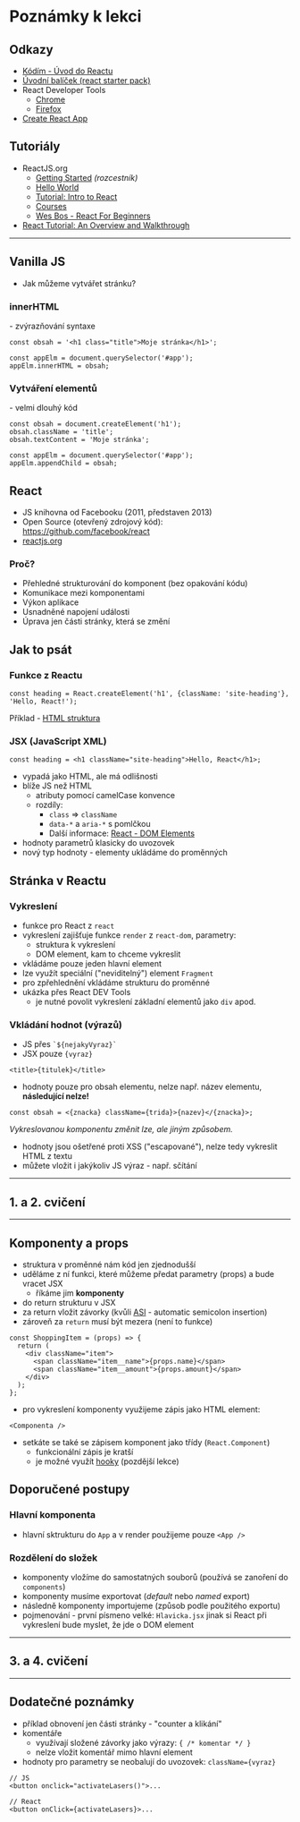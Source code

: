 # Poznámky k lekci

## Odkazy

- [Kódím - Úvod do Reactu](https://kodim.cz/czechitas/daweb/react/uvod-do-reactu)
- [Úvodní balíček (react starter pack)](https://github.com/Czechitas-podklady-WEB/project-starter/archive/react-starter.zip)
- React Developer Tools
  - [Chrome](https://chrome.google.com/webstore/detail/react-developer-tools/fmkadmapgofadopljbjfkapdkoienihi?hl=en)
  - [Firefox](https://addons.mozilla.org/en-US/firefox/addon/react-devtools/)
- [Create React App](https://create-react-app.dev/)

## Tutoriály

- ReactJS.org
  - [Getting Started](https://reactjs.org/docs/getting-started.html) _(rozcestník)_
  - [Hello World](https://reactjs.org/docs/hello-world.html)
  - [Tutorial: Intro to React](https://reactjs.org/tutorial/tutorial.html)
  - [Courses](https://reactjs.org/community/courses.html)
  - [Wes Bos - React For Beginners](https://reactforbeginners.com/)
- [React Tutorial: An Overview and Walkthrough](https://www.taniarascia.com/getting-started-with-react/)

---

## Vanilla JS

- Jak můžeme vytvářet stránku?

### innerHTML

\- zvýrazňování syntaxe

```
const obsah = '<h1 class="title">Moje stránka</h1>';

const appElm = document.querySelector('#app');
appElm.innerHTML = obsah;
```

### Vytváření elementů

\- velmi dlouhý kód

```
const obsah = document.createElement('h1');
obsah.className = 'title';
obsah.textContent = 'Moje stránka';

const appElm = document.querySelector('#app');
appElm.appendChild = obsah;
```

## React

- JS knihovna od Facebooku (2011, představen 2013)
- Open Source (otevřený zdrojový kód): https://github.com/facebook/react
- [reactjs.org](https://reactjs.org)

### Proč?

- Přehledné strukturování do komponent (bez opakování kódu)
- Komunikace mezi komponentami
- Výkon aplikace
- Usnadněné napojení události
- Úprava jen části stránky, která se změní

## Jak to psát

### Funkce z Reactu

```
const heading = React.createElement('h1', {className: 'site-heading'}, 'Hello, React!');
```

Příklad - [HTML struktura](https://babeljs.io/repl/#?browsers=defaults%2C%20not%20ie%2011%2C%20not%20ie_mob%2011&build=&builtIns=false&corejs=3.6&spec=false&loose=false&code_lz=DwEwlgbgBAxgNgQwM5IHIILYFMC8AiJACwHsAHUsAOwHMBaOMJAFzwD4AoKKYQgRlYDKJclWpQAMoyZQAZsQBOUAN6l5ZJADpKmLAF9gAej4cuwAK5wTXbg1YBJSswTV5mQ7c7XgtgOqEETEgAguTuYFamtgDyMBZmSGFWhhYchuAQrADc7EA&debug=false&forceAllTransforms=false&shippedProposals=false&circleciRepo=&evaluate=false&fileSize=false&timeTravel=false&sourceType=module&lineWrap=true&presets=react&prettier=false&targets=&version=7.14.0&externalPlugins=)

### JSX (JavaScript XML)

```
const heading = <h1 className="site-heading">Hello, React</h1>;
```

- vypadá jako HTML, ale má odlišnosti
- blíže JS než HTML
  - atributy pomocí camelCase konvence
  - rozdíly:
    - `class` => `className`
    - `data-*` a `aria-*` s pomlčkou
    - Další informace: [React - DOM Elements](https://reactjs.org/docs/dom-elements.html)
- hodnoty parametrů klasicky do uvozovek
- nový typ hodnoty - elementy ukládáme do proměnných

## Stránka v Reactu

### Vykreslení

- funkce pro React z `react`
- vykreslení zajišťuje funkce `render` z `react-dom`, parametry:
  - struktura k vykreslení
  - DOM element, kam to chceme vykreslit
- vkládáme pouze jeden hlavní element
- lze využít speciální ("neviditelný") element `Fragment`
- pro zpřehlednění vkládáme strukturu do proměnné
- ukázka přes React DEV Tools
  - je nutné povolit vykreslení základní elementů jako `div` apod.

### Vkládání hodnot (výrazů)

- JS přes `` `${nejakyVyraz}` ``
- JSX pouze `{vyraz}`

```
<title>{titulek}</title>
```

- hodnoty pouze pro obsah elementu, nelze např. název elementu, **následující nelze!**

```
const obsah = <{znacka} className={trida}>{nazev}</{znacka}>;
```

_Vykreslovanou komponentu změnit lze, ale jiným způsobem._

- hodnoty jsou ošetřené proti XSS ("escapované"), nelze tedy vykreslit HTML z textu
- můžete vložit i jakýkoliv JS výraz - např. sčítání

---

## 1. a 2. cvičení

---

## Komponenty a props

- struktura v proměnné nám kód jen zjednodušší
- uděláme z ní funkci, které můžeme předat parametry (props) a bude vracet JSX
  - říkáme jim **komponenty**
- do return strukturu v JSX
- za return vložit závorky (kvůli [ASI](https://stackoverflow.com/questions/2846283/what-are-the-rules-for-javascripts-automatic-semicolon-insertion-asi) - automatic semicolon insertion)
- zároveň za `return` musí být mezera (není to funkce)

```
const ShoppingItem = (props) => {
  return (
    <div className="item">
      <span className="item__name">{props.name}</span>
      <span className="item__amount">{props.amount}</span>
    </div>
  );
};
```

- pro vykreslení komponenty využijeme zápis jako HTML element:

```
<Componenta />
```

- setkáte se také se zápisem komponent jako třídy (`React.Component`)
  - funkcionální zápis je kratší
  - je možné využít [hooky](https://reactjs.org/docs/hooks-intro.html) (pozdější lekce)

## Doporučené postupy

### Hlavní komponenta

- hlavní sktrukturu do `App` a v render použijeme pouze `<App />`

### Rozdělení do složek

- komponenty vložíme do samostatných souborů (používá se zanoření do `components`)
- komponenty musíme exportovat (_default_ nebo _named_ export)
- následně komponenty importujeme (způsob podle použitého exportu)
- pojmenování - první písmeno velké: `Hlavicka.jsx` jinak si React při vykreslení bude myslet, že jde o DOM element

---

## 3. a 4. cvičení

---

## Dodatečné poznámky

- příklad obnovení jen části stránky - "counter a klikání"
- komentáře
  - využívají složené závorky jako výrazy: `{ /* komentar */ }`
  - nelze vložit komentář mimo hlavní element
- hodnoty pro parametry se neobalují do uvozovek: `className={vyraz}`

```
// JS
<button onclick="activateLasers()">...

// React
<button onClick={activateLasers}>...
```
